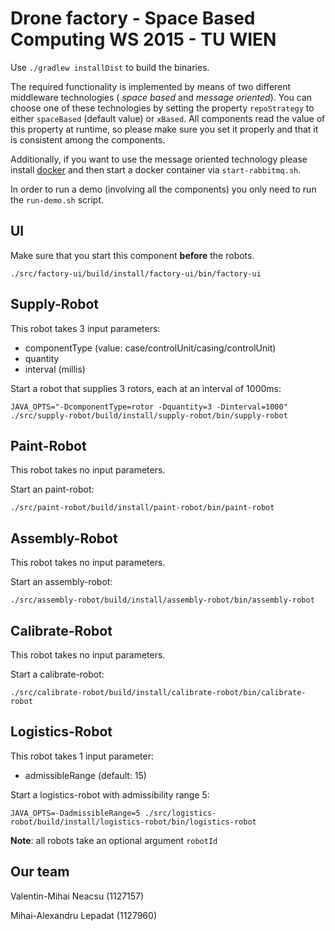 # Drone factory - Space Based Computing WS 2015 - TU WIEN

Use `./gradlew installDist` to build the binaries.

The required functionality is implemented by means of two different middleware technologies
( *space based* and *message oriented*). You can choose one of these technologies by setting the property `repoStrategy`
to either `spaceBased` (default value) or `xBased`.
All components read the value of this property at runtime,
so please make sure you set it properly and that it is consistent among the components.

Additionally, if you want to use the message oriented technology please install [docker](https://www.docker.com/)
and then start a docker container via `start-rabbitmq.sh`.

In order to run a demo (involving all the components) you only need to run the `run-demo.sh` script.

## UI

Make sure that you start this component **before** the robots.

`./src/factory-ui/build/install/factory-ui/bin/factory-ui`

## Supply-Robot

This robot takes 3 input parameters:

* componentType (value: case/controlUnit/casing/controlUnit)
* quantity
* interval (millis)

Start a robot that supplies 3 rotors, each at an interval of 1000ms:

`JAVA_OPTS="-DcomponentType=rotor -Dquantity=3 -Dinterval=1000" ./src/supply-robot/build/install/supply-robot/bin/supply-robot`

## Paint-Robot

This robot takes no input parameters.

Start an paint-robot:

`./src/paint-robot/build/install/paint-robot/bin/paint-robot`

## Assembly-Robot

This robot takes no input parameters.

Start an assembly-robot:

`./src/assembly-robot/build/install/assembly-robot/bin/assembly-robot`

## Calibrate-Robot

This robot takes no input parameters.

Start a calibrate-robot:

`./src/calibrate-robot/build/install/calibrate-robot/bin/calibrate-robot`

## Logistics-Robot

This robot takes 1 input parameter:

* admissibleRange (default: 15)

Start a logistics-robot with admissibility range 5:
 
`JAVA_OPTS=-DadmissibleRange=5 ./src/logistics-robot/build/install/logistics-robot/bin/logistics-robot`

**Note**: all robots take an optional argument `robotId`

## Our team

Valentin-Mihai Neacsu (1127157)

Mihai-Alexandru Lepadat (1127960)